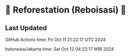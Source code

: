 
# 🌳 Reforestation (Reboisasi) 🌲

## Last Updated

GitHub Actions time: Fri Oct 11 21:22:17 UTC 2024

Indonesia/Jakarta time: Sat Oct 12 04:22:17 WIB 2024
